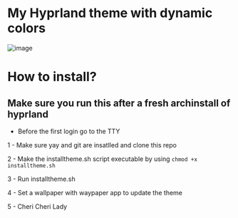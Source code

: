# My Hyprland theme with dynamic colors

![image](https://github.com/kleidiss/dotfiles/assets/124008722/e8031751-bb27-48f7-a2f7-b8f452d7d51e)


# How to install?

## Make sure you run this after a fresh archinstall of hyprland 
 - Before the first login go to the TTY

1 - Make sure yay and git are insatlled and clone this repo 

2 - Make the installtheme.sh script executable by using ```chmod +x installtheme.sh```

3 - Run installtheme.sh 

4 - Set a wallpaper with waypaper app to update the theme 

5 - Cheri Cheri Lady 
